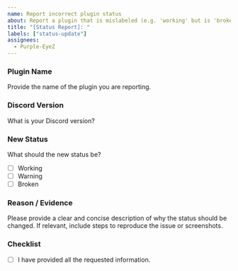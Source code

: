 ```yaml
---
name: Report incorrect plugin status
about: Report a plugin that is mislabeled (e.g. 'working' but is 'broken').
title: "[Status Report]: "
labels: ["status-update"]
assignees:
  - Purple-EyeZ
---
```


### Plugin Name
Provide the name of the plugin you are reporting.
<!-- Example: BetterFolders -->

### Discord Version
What is your Discord version?
<!-- Example: 286.15 -->

### New Status
What should the new status be?
- [ ] Working
- [ ] Warning
- [ ] Broken

### Reason / Evidence
Please provide a clear and concise description of why the status should be changed. If relevant, include steps to reproduce the issue or screenshots.
<!-- Example: "The plugin crashes my client when I do this.", "This feature no longer works.") -->

### Checklist
- [ ] I have provided all the requested information.